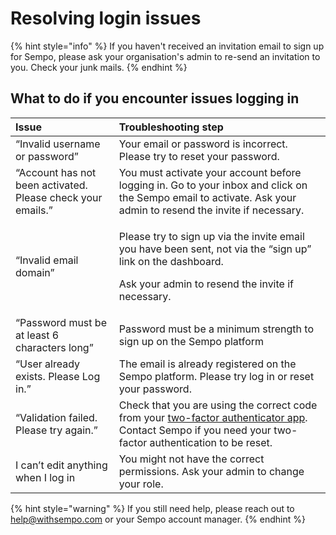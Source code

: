 # Resolving login issues

{% hint style="info" %}
If you haven't received an invitation email to sign up for Sempo, please ask your organisation's admin to re-send an invitation to you. Check your junk mails. 
{% endhint %}

## What to do if you encounter issues logging in

<table>
  <thead>
    <tr>
      <th style="text-align:left"><b> Issue</b>
      </th>
      <th style="text-align:left"><b>Troubleshooting step</b>
      </th>
    </tr>
  </thead>
  <tbody>
    <tr>
      <td style="text-align:left">&#x201C;Invalid username or password&#x201D;</td>
      <td style="text-align:left">Your email or password is incorrect. Please try to reset your password.</td>
    </tr>
    <tr>
      <td style="text-align:left">&#x201C;Account has not been activated. Please check your emails.&#x201D;</td>
      <td
      style="text-align:left">You must activate your account before logging in. Go to your inbox and
        click on the Sempo email to activate. Ask your admin to resend the invite
        if necessary.</td>
    </tr>
    <tr>
      <td style="text-align:left">&#x201C;Invalid email domain&#x201D;</td>
      <td style="text-align:left">
        <p>Please try to sign up via the invite email you have been sent, not via
          the &#x201C;sign up&#x201D; link on the dashboard.</p>
        <p>Ask your admin to resend the invite if necessary.</p>
      </td>
    </tr>
    <tr>
      <td style="text-align:left">&#x201C;Password must be at least 6 characters long&#x201D;</td>
      <td style="text-align:left">Password must be a minimum strength to sign up on the Sempo platform</td>
    </tr>
    <tr>
      <td style="text-align:left">&#x201C;User already exists. Please Log in.&#x201D;</td>
      <td style="text-align:left">The email is already registered on the Sempo platform. Please try log
        in or reset your password.</td>
    </tr>
    <tr>
      <td style="text-align:left">&#x201C;Validation failed. Please try again.&#x201D;</td>
      <td style="text-align:left">Check that you are using the correct code from your <a href="how-to-log-in/">two-factor authenticator app</a>.
        Contact Sempo if you need your two-factor authentication to be reset.</td>
    </tr>
    <tr>
      <td style="text-align:left">I can&#x2019;t edit anything when I log in</td>
      <td style="text-align:left">You might not have the correct permissions. Ask your admin to change your
        role.</td>
    </tr>
  </tbody>
</table>



{% hint style="warning" %}
If you still need help, please reach out to [help@withsempo.com](mailto:help@withsempo.com) or your Sempo account manager.
{% endhint %}


